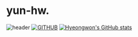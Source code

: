 # yun-hw.
![header](https://capsule-render.vercel.app/api?type=waving&color=timeGradient&text=Welcome%20to%20hyeongwon's%20GitHub%20👋&animation=twinkling&fontSize=35&fontAlignY=40&fontAlign=70&height=250)
[![GITHUB](https://hits.seeyoufarm.com/api/count/incr/badge.svg?url=https%3A%2F%2Fgithub.com%2Fhyeongwon0&count_bg=%23F29494&title_bg=%232F2E2E&icon=github.svg&icon_color=%23FFFFFF&title=GITHUB&edge_flat=false)](https://github.com/hyeongwon0)
[![Hyeongwon's GitHub stats](https://github-readme-stats.vercel.app/api?username=hyeongwon0&include_all_commits=true&theme=nord&hide_border=true&count_private=true)](https://github.com/hyeong0/github-readme-stats)
